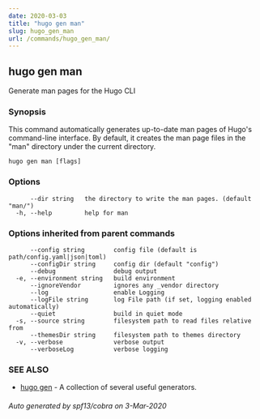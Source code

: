 ```yaml
---
date: 2020-03-03
title: "hugo gen man"
slug: hugo_gen_man
url: /commands/hugo_gen_man/
---
```

## hugo gen man

Generate man pages for the Hugo CLI

### Synopsis

This command automatically generates up-to-date man pages of Hugo's
command-line interface.  By default, it creates the man page files
in the "man" directory under the current directory.

```
hugo gen man [flags]
```

### Options

```
      --dir string   the directory to write the man pages. (default "man/")
  -h, --help         help for man
```

### Options inherited from parent commands

```
      --config string        config file (default is path/config.yaml|json|toml)
      --configDir string     config dir (default "config")
      --debug                debug output
  -e, --environment string   build environment
      --ignoreVendor         ignores any _vendor directory
      --log                  enable Logging
      --logFile string       log File path (if set, logging enabled automatically)
      --quiet                build in quiet mode
  -s, --source string        filesystem path to read files relative from
      --themesDir string     filesystem path to themes directory
  -v, --verbose              verbose output
      --verboseLog           verbose logging
```

### SEE ALSO

* [hugo gen](/commands/hugo_gen/)	 - A collection of several useful generators.

###### Auto generated by spf13/cobra on 3-Mar-2020
